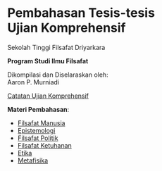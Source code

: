 <!-- markdownlint-disable MD036 MD033 MD032 MD026 MD024 MD034 MD028 -->
# Pembahasan Tesis-tesis<br>Ujian Komprehensif

Sekolah Tinggi Filsafat Driyarkara

__Program Studi Ilmu Filsafat__

Dikompilasi dan Diselaraskan oleh:<br>Aaron P. Murniadi

[Catatan Ujian Komprehensif](/docs/00-catatan-ujian-komprehensif)<br>

__Materi Pembahasan__:<br>
- [Filsafat Manusia](/docs/01-filsafat-manusia)<br>
- [Epistemologi](/docs/02-epistemologi)<br>
- [Filsafat Politik](/docs/03-filsafat-politik)<br>
- [Filsafat Ketuhanan](/docs/04-filsafat-ketuhanan)<br>
- [Etika](/docs/05-etika)<br>
- [Metafisika](/docs/06-metafisika)
